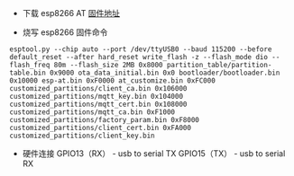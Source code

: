 * 下载 esp8266 AT [固件地址](https://espressif-docs.readthedocs-hosted.com/projects/esp-at/en/release-v2.2.0.0_esp8266/AT_Binary_Lists/ESP8266_AT_binaries.html)

* 烧写 esp8266 固件命令 

```shell
esptool.py --chip auto --port /dev/ttyUSB0 --baud 115200 --before default_reset --after hard_reset write_flash -z --flash_mode dio --flash_freq 80m --flash_size 2MB 0x8000 partition_table/partition-table.bin 0x9000 ota_data_initial.bin 0x0 bootloader/bootloader.bin 0x10000 esp-at.bin 0xF0000 at_customize.bin 0xFC000 customized_partitions/client_ca.bin 0x106000 customized_partitions/mqtt_key.bin 0x104000 customized_partitions/mqtt_cert.bin 0x108000 customized_partitions/mqtt_ca.bin 0xF1000 customized_partitions/factory_param.bin 0xF8000 customized_partitions/client_cert.bin 0xFA000 customized_partitions/client_key.bin
```
* 硬件连接 
 GPIO13（RX） - usb to serial TX 
 GPIO15（TX） - usb to serial RX

